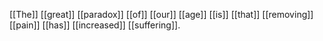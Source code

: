 [[The]] [[great]] [[paradox]] [[of]] [[our]] [[age]] [[is]] [[that]] [[removing]] [[pain]] [[has]] [[increased]] [[suffering]].


